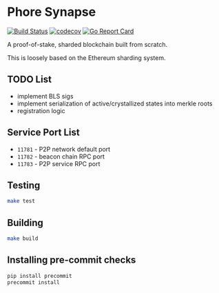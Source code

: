 # Phore Synapse

[![Build Status](https://travis-ci.com/phoreproject/synapse.svg?branch=master)](https://travis-ci.com/phoreproject/synapse) [![codecov](https://codecov.io/gh/phoreproject/synapse/branch/master/graph/badge.svg)](https://codecov.io/gh/phoreproject/synapse) [![Go Report Card](https://goreportcard.com/badge/github.com/phoreproject/synapse)](https://goreportcard.com/report/github.com/phoreproject/synapse)

A proof-of-stake, sharded blockchain built from scratch.

This is loosely based on the Ethereum sharding system.

## TODO List

- implement BLS sigs
- implement serialization of active/crystallized states into merkle roots
- registration logic

## Service Port List

- `11781` - P2P network default port
- `11782` - beacon chain RPC port
- `11783` - P2P service RPC port

## Testing

```bash
make test
```

## Building

```bash
make build
```

## Installing pre-commit checks

```bash
pip install precommit
precommit install
```
